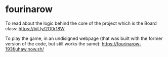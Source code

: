 # fourinarow

To read about the logic behind the core of the project which is the Board class:
https://bit.ly/2O0r18W

To play the game, in an undisigned webpage (that was built with the former version of the code, but still works the same):
https://fourinarow-193fjuhaw.now.sh/
